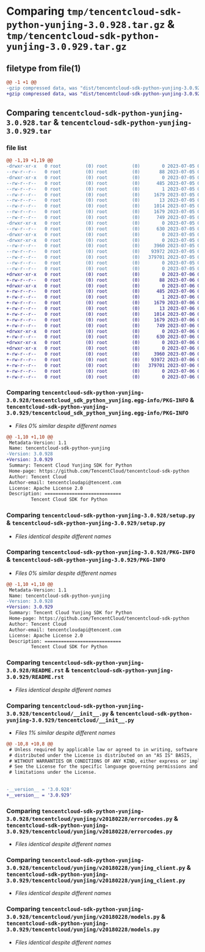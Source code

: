 # Comparing `tmp/tencentcloud-sdk-python-yunjing-3.0.928.tar.gz` & `tmp/tencentcloud-sdk-python-yunjing-3.0.929.tar.gz`

## filetype from file(1)

```diff
@@ -1 +1 @@
-gzip compressed data, was "dist/tencentcloud-sdk-python-yunjing-3.0.928.tar", last modified: Wed Jul  5 00:38:20 2023, max compression
+gzip compressed data, was "dist/tencentcloud-sdk-python-yunjing-3.0.929.tar", last modified: Thu Jul  6 00:39:07 2023, max compression
```

## Comparing `tencentcloud-sdk-python-yunjing-3.0.928.tar` & `tencentcloud-sdk-python-yunjing-3.0.929.tar`

### file list

```diff
@@ -1,19 +1,19 @@
-drwxr-xr-x   0 root         (0) root         (0)        0 2023-07-05 00:38:20.000000 tencentcloud-sdk-python-yunjing-3.0.928/
--rw-r--r--   0 root         (0) root         (0)       88 2023-07-05 00:38:20.000000 tencentcloud-sdk-python-yunjing-3.0.928/setup.cfg
-drwxr-xr-x   0 root         (0) root         (0)        0 2023-07-05 00:38:20.000000 tencentcloud-sdk-python-yunjing-3.0.928/tencentcloud_sdk_python_yunjing.egg-info/
--rw-r--r--   0 root         (0) root         (0)      485 2023-07-05 00:38:20.000000 tencentcloud-sdk-python-yunjing-3.0.928/tencentcloud_sdk_python_yunjing.egg-info/SOURCES.txt
--rw-r--r--   0 root         (0) root         (0)        1 2023-07-05 00:38:20.000000 tencentcloud-sdk-python-yunjing-3.0.928/tencentcloud_sdk_python_yunjing.egg-info/dependency_links.txt
--rw-r--r--   0 root         (0) root         (0)     1679 2023-07-05 00:38:20.000000 tencentcloud-sdk-python-yunjing-3.0.928/tencentcloud_sdk_python_yunjing.egg-info/PKG-INFO
--rw-r--r--   0 root         (0) root         (0)       13 2023-07-05 00:38:20.000000 tencentcloud-sdk-python-yunjing-3.0.928/tencentcloud_sdk_python_yunjing.egg-info/top_level.txt
--rw-r--r--   0 root         (0) root         (0)     1014 2023-07-05 00:38:20.000000 tencentcloud-sdk-python-yunjing-3.0.928/setup.py
--rw-r--r--   0 root         (0) root         (0)     1679 2023-07-05 00:38:20.000000 tencentcloud-sdk-python-yunjing-3.0.928/PKG-INFO
--rw-r--r--   0 root         (0) root         (0)      749 2023-07-05 00:38:20.000000 tencentcloud-sdk-python-yunjing-3.0.928/README.rst
-drwxr-xr-x   0 root         (0) root         (0)        0 2023-07-05 00:38:20.000000 tencentcloud-sdk-python-yunjing-3.0.928/tencentcloud/
--rw-r--r--   0 root         (0) root         (0)      630 2023-07-05 00:38:20.000000 tencentcloud-sdk-python-yunjing-3.0.928/tencentcloud/__init__.py
-drwxr-xr-x   0 root         (0) root         (0)        0 2023-07-05 00:38:20.000000 tencentcloud-sdk-python-yunjing-3.0.928/tencentcloud/yunjing/
-drwxr-xr-x   0 root         (0) root         (0)        0 2023-07-05 00:38:20.000000 tencentcloud-sdk-python-yunjing-3.0.928/tencentcloud/yunjing/v20180228/
--rw-r--r--   0 root         (0) root         (0)     3960 2023-07-05 00:38:20.000000 tencentcloud-sdk-python-yunjing-3.0.928/tencentcloud/yunjing/v20180228/errorcodes.py
--rw-r--r--   0 root         (0) root         (0)    93972 2023-07-05 00:38:20.000000 tencentcloud-sdk-python-yunjing-3.0.928/tencentcloud/yunjing/v20180228/yunjing_client.py
--rw-r--r--   0 root         (0) root         (0)   379701 2023-07-05 00:38:20.000000 tencentcloud-sdk-python-yunjing-3.0.928/tencentcloud/yunjing/v20180228/models.py
--rw-r--r--   0 root         (0) root         (0)        0 2023-07-05 00:38:20.000000 tencentcloud-sdk-python-yunjing-3.0.928/tencentcloud/yunjing/v20180228/__init__.py
--rw-r--r--   0 root         (0) root         (0)        0 2023-07-05 00:38:20.000000 tencentcloud-sdk-python-yunjing-3.0.928/tencentcloud/yunjing/__init__.py
+drwxr-xr-x   0 root         (0) root         (0)        0 2023-07-06 00:39:07.000000 tencentcloud-sdk-python-yunjing-3.0.929/
+-rw-r--r--   0 root         (0) root         (0)       88 2023-07-06 00:39:07.000000 tencentcloud-sdk-python-yunjing-3.0.929/setup.cfg
+drwxr-xr-x   0 root         (0) root         (0)        0 2023-07-06 00:39:07.000000 tencentcloud-sdk-python-yunjing-3.0.929/tencentcloud_sdk_python_yunjing.egg-info/
+-rw-r--r--   0 root         (0) root         (0)      485 2023-07-06 00:39:07.000000 tencentcloud-sdk-python-yunjing-3.0.929/tencentcloud_sdk_python_yunjing.egg-info/SOURCES.txt
+-rw-r--r--   0 root         (0) root         (0)        1 2023-07-06 00:39:07.000000 tencentcloud-sdk-python-yunjing-3.0.929/tencentcloud_sdk_python_yunjing.egg-info/dependency_links.txt
+-rw-r--r--   0 root         (0) root         (0)     1679 2023-07-06 00:39:07.000000 tencentcloud-sdk-python-yunjing-3.0.929/tencentcloud_sdk_python_yunjing.egg-info/PKG-INFO
+-rw-r--r--   0 root         (0) root         (0)       13 2023-07-06 00:39:07.000000 tencentcloud-sdk-python-yunjing-3.0.929/tencentcloud_sdk_python_yunjing.egg-info/top_level.txt
+-rw-r--r--   0 root         (0) root         (0)     1014 2023-07-06 00:39:07.000000 tencentcloud-sdk-python-yunjing-3.0.929/setup.py
+-rw-r--r--   0 root         (0) root         (0)     1679 2023-07-06 00:39:07.000000 tencentcloud-sdk-python-yunjing-3.0.929/PKG-INFO
+-rw-r--r--   0 root         (0) root         (0)      749 2023-07-06 00:39:07.000000 tencentcloud-sdk-python-yunjing-3.0.929/README.rst
+drwxr-xr-x   0 root         (0) root         (0)        0 2023-07-06 00:39:07.000000 tencentcloud-sdk-python-yunjing-3.0.929/tencentcloud/
+-rw-r--r--   0 root         (0) root         (0)      630 2023-07-06 00:39:07.000000 tencentcloud-sdk-python-yunjing-3.0.929/tencentcloud/__init__.py
+drwxr-xr-x   0 root         (0) root         (0)        0 2023-07-06 00:39:07.000000 tencentcloud-sdk-python-yunjing-3.0.929/tencentcloud/yunjing/
+drwxr-xr-x   0 root         (0) root         (0)        0 2023-07-06 00:39:07.000000 tencentcloud-sdk-python-yunjing-3.0.929/tencentcloud/yunjing/v20180228/
+-rw-r--r--   0 root         (0) root         (0)     3960 2023-07-06 00:39:07.000000 tencentcloud-sdk-python-yunjing-3.0.929/tencentcloud/yunjing/v20180228/errorcodes.py
+-rw-r--r--   0 root         (0) root         (0)    93972 2023-07-06 00:39:07.000000 tencentcloud-sdk-python-yunjing-3.0.929/tencentcloud/yunjing/v20180228/yunjing_client.py
+-rw-r--r--   0 root         (0) root         (0)   379701 2023-07-06 00:39:07.000000 tencentcloud-sdk-python-yunjing-3.0.929/tencentcloud/yunjing/v20180228/models.py
+-rw-r--r--   0 root         (0) root         (0)        0 2023-07-06 00:39:07.000000 tencentcloud-sdk-python-yunjing-3.0.929/tencentcloud/yunjing/v20180228/__init__.py
+-rw-r--r--   0 root         (0) root         (0)        0 2023-07-06 00:39:07.000000 tencentcloud-sdk-python-yunjing-3.0.929/tencentcloud/yunjing/__init__.py
```

### Comparing `tencentcloud-sdk-python-yunjing-3.0.928/tencentcloud_sdk_python_yunjing.egg-info/PKG-INFO` & `tencentcloud-sdk-python-yunjing-3.0.929/tencentcloud_sdk_python_yunjing.egg-info/PKG-INFO`

 * *Files 0% similar despite different names*

```diff
@@ -1,10 +1,10 @@
 Metadata-Version: 1.1
 Name: tencentcloud-sdk-python-yunjing
-Version: 3.0.928
+Version: 3.0.929
 Summary: Tencent Cloud Yunjing SDK for Python
 Home-page: https://github.com/TencentCloud/tencentcloud-sdk-python
 Author: Tencent Cloud
 Author-email: tencentcloudapi@tencent.com
 License: Apache License 2.0
 Description: ============================
         Tencent Cloud SDK for Python
```

### Comparing `tencentcloud-sdk-python-yunjing-3.0.928/setup.py` & `tencentcloud-sdk-python-yunjing-3.0.929/setup.py`

 * *Files identical despite different names*

### Comparing `tencentcloud-sdk-python-yunjing-3.0.928/PKG-INFO` & `tencentcloud-sdk-python-yunjing-3.0.929/PKG-INFO`

 * *Files 0% similar despite different names*

```diff
@@ -1,10 +1,10 @@
 Metadata-Version: 1.1
 Name: tencentcloud-sdk-python-yunjing
-Version: 3.0.928
+Version: 3.0.929
 Summary: Tencent Cloud Yunjing SDK for Python
 Home-page: https://github.com/TencentCloud/tencentcloud-sdk-python
 Author: Tencent Cloud
 Author-email: tencentcloudapi@tencent.com
 License: Apache License 2.0
 Description: ============================
         Tencent Cloud SDK for Python
```

### Comparing `tencentcloud-sdk-python-yunjing-3.0.928/README.rst` & `tencentcloud-sdk-python-yunjing-3.0.929/README.rst`

 * *Files identical despite different names*

### Comparing `tencentcloud-sdk-python-yunjing-3.0.928/tencentcloud/__init__.py` & `tencentcloud-sdk-python-yunjing-3.0.929/tencentcloud/__init__.py`

 * *Files 1% similar despite different names*

```diff
@@ -10,8 +10,8 @@
 # Unless required by applicable law or agreed to in writing, software
 # distributed under the License is distributed on an "AS IS" BASIS,
 # WITHOUT WARRANTIES OR CONDITIONS OF ANY KIND, either express or implied.
 # See the License for the specific language governing permissions and
 # limitations under the License.
 
 
-__version__ = '3.0.928'
+__version__ = '3.0.929'
```

### Comparing `tencentcloud-sdk-python-yunjing-3.0.928/tencentcloud/yunjing/v20180228/errorcodes.py` & `tencentcloud-sdk-python-yunjing-3.0.929/tencentcloud/yunjing/v20180228/errorcodes.py`

 * *Files identical despite different names*

### Comparing `tencentcloud-sdk-python-yunjing-3.0.928/tencentcloud/yunjing/v20180228/yunjing_client.py` & `tencentcloud-sdk-python-yunjing-3.0.929/tencentcloud/yunjing/v20180228/yunjing_client.py`

 * *Files identical despite different names*

### Comparing `tencentcloud-sdk-python-yunjing-3.0.928/tencentcloud/yunjing/v20180228/models.py` & `tencentcloud-sdk-python-yunjing-3.0.929/tencentcloud/yunjing/v20180228/models.py`

 * *Files identical despite different names*


